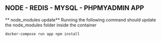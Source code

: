 ## NODE - REDIS - MYSQL - PHPMYADMIN  APP

** node_modules update**
Running the following command should update the node_modules folder inside the container

```sh
docker-compose run app npm install 
```
